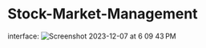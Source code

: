# Stock-Market-Management

interface:
![Screenshot 2023-12-07 at 6 09 43 PM](https://github.com/MrBaten/Stock-Market-Management/assets/84617592/07cede8b-a5fd-4540-afa7-6827dad63bbc)

